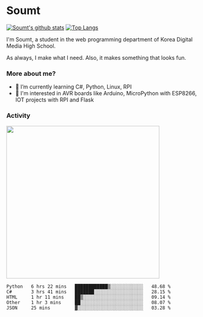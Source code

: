 # Soumt
[![Soumt's github stats](https://github-readme-stats.vercel.app/api?username=soumt-r)](https://github.com/anuraghazra/github-readme-stats)
[![Top Langs](https://github-readme-stats.vercel.app/api/top-langs/?username=soumt-r&layout=compact)](https://github.com/anuraghazra/github-readme-stats)

I'm Soumt, a student in the web programming department of Korea Digital Media High School.

As always, I make what I need. Also, it makes something that looks fun.

### More about me?
- 🌱 I’m currently learning C#, Python, Linux, RPI
- :pushpin: I'm interested in AVR boards like Arduino, MicroPython with ESP8266, IOT projects with RPI and Flask


### Activity
<img height="400" img src="https://wakatime.com/share/@soumt_r/243bdd45-4e71-4a64-bb68-9b7aa7f1d3de.svg"></img>

<!--START_SECTION:waka-->
```text
Python   6 hrs 22 mins   ████████████▒░░░░░░░░░░░░   48.68 % 
C#       3 hrs 41 mins   ███████░░░░░░░░░░░░░░░░░░   28.15 % 
HTML     1 hr 11 mins    ██▒░░░░░░░░░░░░░░░░░░░░░░   09.14 % 
Other    1 hr 3 mins     ██░░░░░░░░░░░░░░░░░░░░░░░   08.07 % 
JSON     25 mins         ▓░░░░░░░░░░░░░░░░░░░░░░░░   03.28 % 
```
<!--END_SECTION:waka-->

